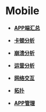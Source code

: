# Mobile<a name="aom_02_0074"></a>

-   **[APP端汇总](APP端汇总.md)**  

-   **[卡顿分析](卡顿分析.md)**  

-   **[崩溃分析](崩溃分析.md)**  

-   **[运营分析](运营分析.md)**  

-   **[网络交互](网络交互.md)**  

-   **[拓扑](拓扑.md)**  

-   **[APP管理](APP管理.md)**  


